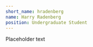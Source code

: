 ```yaml
---
short_name: hradenberg
name: Harry Radenberg
position: Undergraduate Student
---
```


Placeholder text
